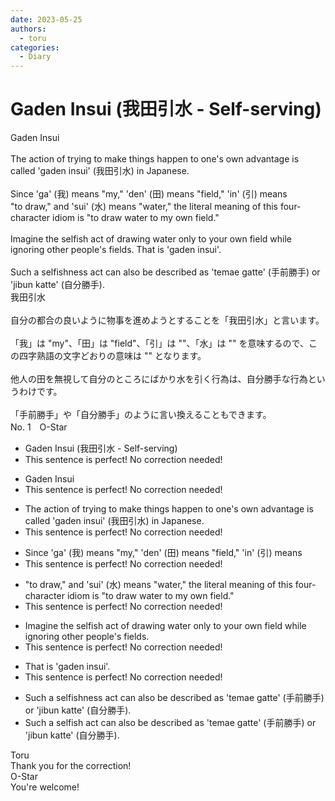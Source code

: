 ```yaml
---
date: 2023-05-25
authors:
  - toru
categories:
  - Diary
---
```


<h1 id="subject_show">Gaden Insui (我田引水 - Self-serving)</h1>
<div class="date" hidden>May 25, 2023 22:02</div>
<div id="post"><div id="body_show_ori">
Gaden Insui<br/><br/>The action of trying to make things happen to one's own advantage is called 'gaden insui' (我田引水) in Japanese.<br/><br/>Since 'ga' (我) means "my," 'den' (田) means "field," 'in' (引) means <br/>"to draw," and 'sui' (水) means "water," the literal meaning of this four-character idiom is "to draw water to my own field."<br/><br/>Imagine the selfish act of drawing water only to your own field while ignoring other people's fields. That is 'gaden insui'.<br/><br/>Such a selfishness act can also be described as 'temae gatte' (手前勝手) or 'jibun katte' (自分勝手).
</div></div>

<!-- more -->

<div id="post_ja"><div id="body_show_mo">
我田引水<br/><br/>自分の都合の良いように物事を進めようとすることを「我田引水」と言います。<br/><br/>「我」は "my"、「田」は "field"、「引」は ""、「水」は "" を意味するので、この四字熟語の文字どおりの意味は "" となります。<br/><br/>他人の田を無視して自分のところにばかり水を引く行為は、自分勝手な行為というわけです。<br/><br/>「手前勝手」や「自分勝手」のように言い換えることもできます。
</div></div>
<div id="block"><div class="first_name"> No. 1　<span class="just_name">O-Star</span></div><div id="block2">
<ul class="correction_field">
<li class="incorrect">Gaden Insui (我田引水 - Self-serving)</li>
<li class="corrected perfect">This sentence is perfect! No correction needed!</li>
</ul>
<ul class="correction_field">
<li class="incorrect">Gaden Insui</li>
<li class="corrected perfect">This sentence is perfect! No correction needed!</li>
</ul>
<ul class="correction_field">
<li class="incorrect">The action of trying to make things happen to one's own advantage is called 'gaden insui' (我田引水) in Japanese.</li>
<li class="corrected perfect">This sentence is perfect! No correction needed!</li>
</ul>
<ul class="correction_field">
<li class="incorrect">Since 'ga' (我) means "my," 'den' (田) means "field," 'in' (引) means </li>
<li class="corrected perfect">This sentence is perfect! No correction needed!</li>
</ul>
<ul class="correction_field">
<li class="incorrect">"to draw," and 'sui' (水) means "water," the literal meaning of this four-character idiom is "to draw water to my own field."</li>
<li class="corrected perfect">This sentence is perfect! No correction needed!</li>
</ul>
<ul class="correction_field">
<li class="incorrect">Imagine the selfish act of drawing water only to your own field while ignoring other people's fields.</li>
<li class="corrected perfect">This sentence is perfect! No correction needed!</li>
</ul>
<ul class="correction_field">
<li class="incorrect">That is 'gaden insui'.</li>
<li class="corrected perfect">This sentence is perfect! No correction needed!</li>
</ul>
<ul class="correction_field">
<li class="incorrect">Such a selfishness act can also be described as 'temae gatte' (手前勝手) or 'jibun katte' (自分勝手).</li>
<li class="corrected correct">
Such a<span class="f_bold"> selfish </span>act can also be described as 'temae gatte' (手前勝手) or 'jibun katte' (自分勝手).
</li>
</ul>
</div><div class="name"><span class="just_name">Toru</span><br>
Thank you for the correction!
</div>
<div class="name"><span class="just_name">O-Star</span><br>
You're welcome!
</div>
</div>

